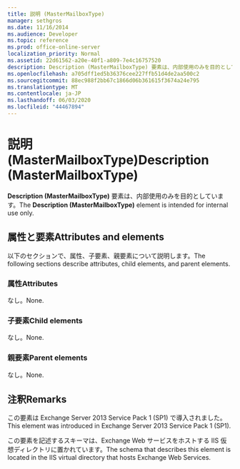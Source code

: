 ```yaml
---
title: 説明 (MasterMailboxType)
manager: sethgros
ms.date: 11/16/2014
ms.audience: Developer
ms.topic: reference
ms.prod: office-online-server
localization_priority: Normal
ms.assetid: 22d61562-a20e-40f1-a809-7e4c16757520
description: Description (MasterMailboxType) 要素は、内部使用のみを目的としています。
ms.openlocfilehash: a705dff1ed5b36376cee227ffb51d4de2aa500c2
ms.sourcegitcommit: 88ec988f2bb67c1866d06b361615f3674a24e795
ms.translationtype: MT
ms.contentlocale: ja-JP
ms.lasthandoff: 06/03/2020
ms.locfileid: "44467894"
---
```

# <a name="description-mastermailboxtype"></a><span data-ttu-id="2efc2-103">説明 (MasterMailboxType)</span><span class="sxs-lookup"><span data-stu-id="2efc2-103">Description (MasterMailboxType)</span></span>

<span data-ttu-id="2efc2-104">**Description (MasterMailboxType)** 要素は、内部使用のみを目的としています。</span><span class="sxs-lookup"><span data-stu-id="2efc2-104">The **Description (MasterMailboxType)** element is intended for internal use only.</span></span> 

## <a name="attributes-and-elements"></a><span data-ttu-id="2efc2-105">属性と要素</span><span class="sxs-lookup"><span data-stu-id="2efc2-105">Attributes and elements</span></span>

<span data-ttu-id="2efc2-106">以下のセクションで、属性、子要素、親要素について説明します。</span><span class="sxs-lookup"><span data-stu-id="2efc2-106">The following sections describe attributes, child elements, and parent elements.</span></span>
  
### <a name="attributes"></a><span data-ttu-id="2efc2-107">属性</span><span class="sxs-lookup"><span data-stu-id="2efc2-107">Attributes</span></span>

<span data-ttu-id="2efc2-108">なし。</span><span class="sxs-lookup"><span data-stu-id="2efc2-108">None.</span></span>
  
### <a name="child-elements"></a><span data-ttu-id="2efc2-109">子要素</span><span class="sxs-lookup"><span data-stu-id="2efc2-109">Child elements</span></span>

<span data-ttu-id="2efc2-110">なし。</span><span class="sxs-lookup"><span data-stu-id="2efc2-110">None.</span></span>
  
### <a name="parent-elements"></a><span data-ttu-id="2efc2-111">親要素</span><span class="sxs-lookup"><span data-stu-id="2efc2-111">Parent elements</span></span>

<span data-ttu-id="2efc2-112">なし。</span><span class="sxs-lookup"><span data-stu-id="2efc2-112">None.</span></span>
  
## <a name="remarks"></a><span data-ttu-id="2efc2-113">注釈</span><span class="sxs-lookup"><span data-stu-id="2efc2-113">Remarks</span></span>

<span data-ttu-id="2efc2-114">この要素は Exchange Server 2013 Service Pack 1 (SP1) で導入されました。</span><span class="sxs-lookup"><span data-stu-id="2efc2-114">This element was introduced in Exchange Server 2013 Service Pack 1 (SP1).</span></span>
  
<span data-ttu-id="2efc2-115">この要素を記述するスキーマは、Exchange Web サービスをホストする IIS 仮想ディレクトリに置かれています。</span><span class="sxs-lookup"><span data-stu-id="2efc2-115">The schema that describes this element is located in the IIS virtual directory that hosts Exchange Web Services.</span></span>
  

